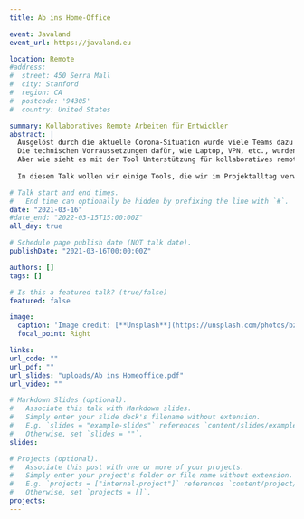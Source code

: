 ```yaml
---
title: Ab ins Home-Office

event: Javaland
event_url: https://javaland.eu

location: Remote
#address:
#  street: 450 Serra Mall
#  city: Stanford
#  region: CA
#  postcode: '94305'
#  country: United States

summary: Kollaboratives Remote Arbeiten für Entwickler
abstract: |
  Ausgelöst durch die aktuelle Corona-Situation wurde viele Teams dazu gezwungen, plötzlich remote miteinander zu arbeiten.
  Die technischen Vorraussetzungen dafür, wie Laptop, VPN, etc., wurden meistens ziemlich schnell bereit gestellt.
  Aber wie sieht es mit der Tool Unterstützung für kollaboratives remote Arbeiten, angefangen von Kommunkation, Konzepterstellung, Pair-Programming bis hin zu Mob-Programming aus?
  
  In diesem Talk wollen wir einige Tools, die wir im Projektalltag verwenden, vorstellen und deren Stärken und Schwächen anhand eines typischen Entwickleralltags beleuchten.

# Talk start and end times.
#   End time can optionally be hidden by prefixing the line with `#`.
date: "2021-03-16"
#date_end: "2022-03-15T15:00:00Z"
all_day: true

# Schedule page publish date (NOT talk date).
publishDate: "2021-03-16T00:00:00Z"

authors: []
tags: []

# Is this a featured talk? (true/false)
featured: false

image:
  caption: 'Image credit: [**Unsplash**](https://unsplash.com/photos/bzdhc5b3Bxs)'
  focal_point: Right

links:
url_code: ""
url_pdf: ""
url_slides: "uploads/Ab ins Homeoffice.pdf"
url_video: ""

# Markdown Slides (optional).
#   Associate this talk with Markdown slides.
#   Simply enter your slide deck's filename without extension.
#   E.g. `slides = "example-slides"` references `content/slides/example-slides.md`.
#   Otherwise, set `slides = ""`.
slides:

# Projects (optional).
#   Associate this post with one or more of your projects.
#   Simply enter your project's folder or file name without extension.
#   E.g. `projects = ["internal-project"]` references `content/project/deep-learning/index.md`.
#   Otherwise, set `projects = []`.
projects:
---
```

